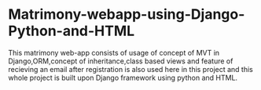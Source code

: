 # Matrimony-webapp-using-Django-Python-and-HTML
This matrimony web-app consists of usage of concept of MVT in Django,ORM,concept of inheritance,class based views and feature of recieving an email after registration is also used here in this project and this whole project is built upon Django framework using python and HTML.
